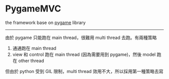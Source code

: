 # PygameMVC
the framework base on [pygame](https://www.pygame.org) library

---
由於 pygame 只能跑在 main thread，很難用 multi thread 去跑。有兩種策略
1. 通通跑在 main thread
2. view 和 control 跑在 main thread (因為需要用到 pygame)，然後 model 跑在 other thread

但由於 python 受到 GIL 限制，multi thread 效用不大，所以採用第一種策略去寫
